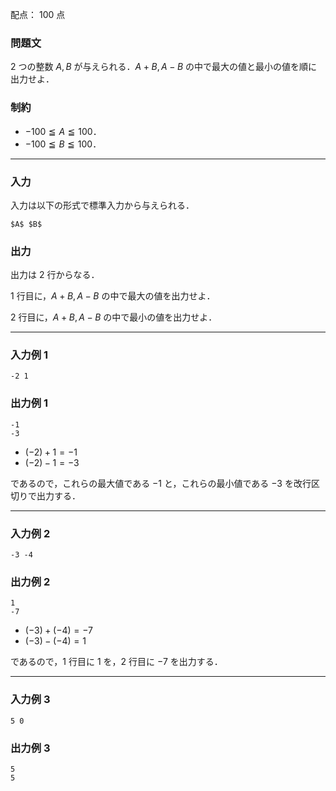 配点： $100$ 点

### 問題文

$2$ つの整数 $A, B$ が与えられる．$A + B, A - B$ の中で最大の値と最小の値を順に出力せよ．

### 制約

- $-100 \leqq A \leqq 100$．
- $-100 \leqq B \leqq 100$．

---

### 入力

入力は以下の形式で標準入力から与えられる．

~~~
$A$ $B$
~~~

### 出力

出力は $2$ 行からなる．

$1$ 行目に，$A + B, A - B$ の中で最大の値を出力せよ．

$2$ 行目に，$A + B, A - B$ の中で最小の値を出力せよ．

---

### 入力例 1

~~~
-2 1
~~~

### 出力例 1

~~~
-1
-3
~~~

- $(-2) + 1 = -1$
- $(-2) - 1 = -3$

であるので，これらの最大値である $-1$ と，これらの最小値である $-3$ を改行区切りで出力する．

---

### 入力例 2

~~~
-3 -4
~~~

### 出力例 2

~~~
1
-7
~~~

- $(-3) + (-4) = -7$
- $(-3) - (-4) = 1$

であるので，$1$ 行目に $1$ を，$2$ 行目に $-7$ を出力する．

---

### 入力例 3

~~~
5 0
~~~

### 出力例 3

~~~
5
5
~~~
